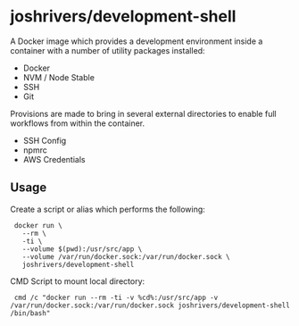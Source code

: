 # joshrivers/development-shell

A Docker image which provides a development environment inside a container with a number of utility packages installed:

- Docker
- NVM / Node Stable
- SSH
- Git

Provisions are made to bring in several external directories to enable full workflows from within the container.

- SSH Config
- npmrc
- AWS Credentials

## Usage

Create a script or alias which performs the following:

     docker run \
       --rm \
       -ti \
       --volume $(pwd):/usr/src/app \
       --volume /var/run/docker.sock:/var/run/docker.sock \
       joshrivers/development-shell

CMD Script to mount local directory:

     cmd /c "docker run --rm -ti -v %cd%:/usr/src/app -v /var/run/docker.sock:/var/run/docker.sock joshrivers/development-shell /bin/bash"